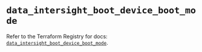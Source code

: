 # `data_intersight_boot_device_boot_mode`

Refer to the Terraform Registry for docs: [`data_intersight_boot_device_boot_mode`](https://registry.terraform.io/providers/ciscodevnet/intersight/1.0.71/docs/data-sources/boot_device_boot_mode).
